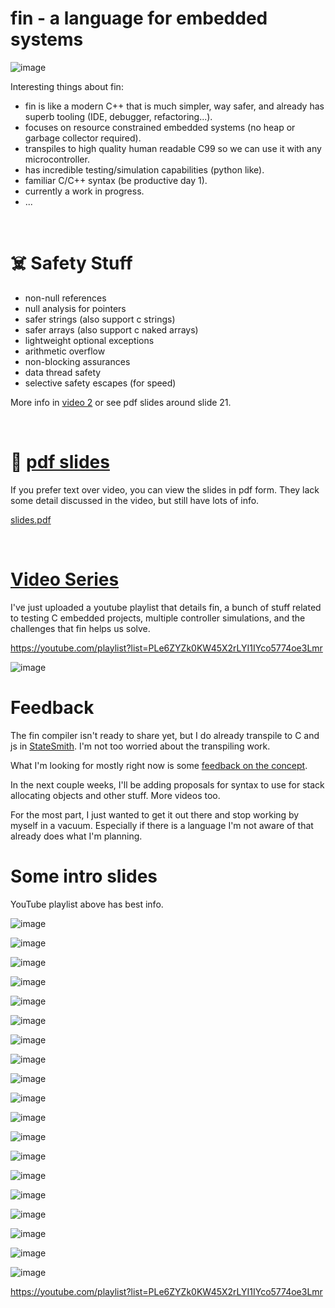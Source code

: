 # fin - a language for embedded systems

![image](https://github.com/fin-language/fin/assets/274012/226202a2-af98-4fe8-bfc5-718e6b719134)

Interesting things about fin:
- fin is like a modern C++ that is much simpler, way safer, and already has superb tooling (IDE, debugger, refactoring...).
- focuses on resource constrained embedded systems (no heap or garbage collector required).
- transpiles to high quality human readable C99 so we can use it with any microcontroller.
- has incredible testing/simulation capabilities (python like).
- familiar C/C++ syntax (be productive day 1).
- currently a work in progress.
- ...


<br>

# ☠️ Safety Stuff
- non-null references
- null analysis for pointers
- safer strings (also support c strings)
- safer arrays (also support c naked arrays)
- lightweight optional exceptions
- arithmetic overflow
- non-blocking assurances
- data thread safety
- selective safety escapes (for speed)

More info in [video 2](https://youtu.be/GMeskZM4wW0?si=9pD_PxQn6qty9vfT&t=63) or see pdf slides around slide 21.

<br>


# 📰 [pdf slides](https://github.com/fin-language/fin/files/12561990/slides.pdf)
If you prefer text over video, you can view the slides in pdf form. They lack some detail discussed in the video, but still have lots of info.

[slides.pdf](https://github.com/fin-language/fin/files/12561990/slides.pdf)


<br>


# [Video Series](https://youtube.com/playlist?list=PLe6ZYZk0KW45X2rLYI1IYco5774oe3Lmr)
I've just uploaded a youtube playlist that details fin, a bunch of stuff related to testing C embedded projects, multiple controller simulations, and the challenges that fin helps us solve.

https://youtube.com/playlist?list=PLe6ZYZk0KW45X2rLYI1IYco5774oe3Lmr

![image](https://github.com/fin-language/fin/assets/274012/fe0af0c4-c2a9-4f9c-9ab3-8b02b88fc934)


# Feedback
The fin compiler isn't ready to share yet, but I do already transpile to C and js in [StateSmith](https://github.com/StateSmith/StateSmith). I'm not too worried about the transpiling work.

What I'm looking for mostly right now is some [feedback on the concept](https://github.com/fin-language/fin/issues/2).

In the next couple weeks, I'll be adding proposals for syntax to use for stack allocating objects and other stuff. More videos too.

For the most part, I just wanted to get it out there and stop working by myself in a vacuum. Especially if there is a language I'm not aware of that already does what I'm planning.

# Some intro slides
YouTube playlist above has best info.

![image](https://github.com/fin-language/fin/assets/274012/226202a2-af98-4fe8-bfc5-718e6b719134)

![image](https://github.com/fin-language/fin/assets/274012/9e451fcd-7e4b-475d-a2e9-444279bbf32b)

![image](https://github.com/fin-language/fin/assets/274012/1a5fe6f9-2a3b-42e2-b9ea-2b769fb16deb)

![image](https://github.com/fin-language/fin/assets/274012/7db5e0dd-86f1-4623-aeff-537d8d9b8157)

![image](https://github.com/fin-language/fin/assets/274012/ca0ffbd9-26a2-4acf-885a-5c1aa3fb7273)

![image](https://github.com/fin-language/fin/assets/274012/e08fdd16-0d3b-48ee-9ec9-ad87b05b0664)

![image](https://github.com/fin-language/fin/assets/274012/63d133c0-85c7-42e0-866a-8a66811beae5)

![image](https://github.com/fin-language/fin/assets/274012/a2dcb49e-a0b2-4dd3-9a7a-6116b7e04753)

![image](https://github.com/fin-language/fin/assets/274012/e5a980b1-bc84-415b-81f6-f5ab97955e2b)

![image](https://github.com/fin-language/fin/assets/274012/62646934-18e6-4a47-82d9-76dbe3a63071)

![image](https://github.com/fin-language/fin/assets/274012/f9381ece-1908-4176-b677-446222f9e2d4)

![image](https://github.com/fin-language/fin/assets/274012/87866ea9-1542-4976-923e-8d2f1db684f4)

![image](https://github.com/fin-language/fin/assets/274012/c3faf9be-2fa2-441d-b070-b1088ac1d501)

![image](https://github.com/fin-language/fin/assets/274012/c1ff9c58-cf33-4153-85b4-7b854f51148d)

![image](https://github.com/fin-language/fin/assets/274012/2e700366-7d04-41fe-9f71-12785c12fb85)

![image](https://github.com/fin-language/fin/assets/274012/8b66297d-265d-4207-9716-8b78443764a6)

![image](https://github.com/fin-language/fin/assets/274012/6cf13c1c-98e6-4b06-a3a2-23cfc4041b50)

![image](https://github.com/fin-language/fin/assets/274012/947b758a-47fd-4436-9a57-b6ebd74092d2)

![image](https://github.com/fin-language/fin/assets/274012/a8ad8717-85a1-43c6-bd01-30227aa34528)

https://youtube.com/playlist?list=PLe6ZYZk0KW45X2rLYI1IYco5774oe3Lmr


